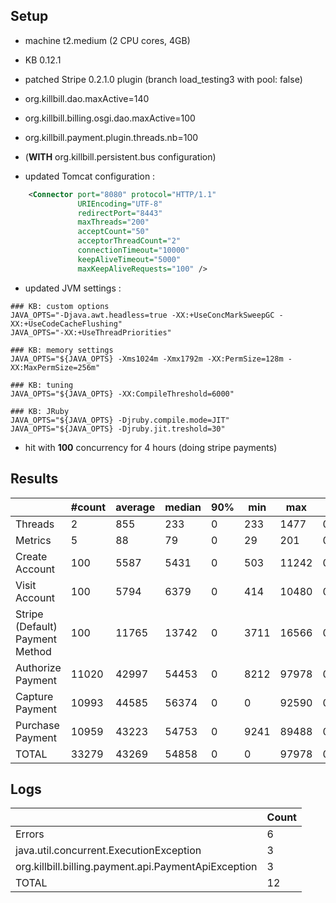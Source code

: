 ## Setup

- machine t2.medium (2 CPU cores, 4GB)

- KB 0.12.1
- patched Stripe 0.2.1.0 plugin (branch load_testing3 with pool: false)

- org.killbill.dao.maxActive=140
- org.killbill.billing.osgi.dao.maxActive=100
- org.killbill.payment.plugin.threads.nb=100
- (**WITH** org.killbill.persistent.bus configuration)

- updated Tomcat configuration :
```xml
    <Connector port="8080" protocol="HTTP/1.1"
               URIEncoding="UTF-8"
               redirectPort="8443"
               maxThreads="200"
               acceptCount="50"
               acceptorThreadCount="2"
               connectionTimeout="10000"
               keepAliveTimeout="5000"
               maxKeepAliveRequests="100" />
```

- updated JVM settings :
```
### KB: custom options
JAVA_OPTS="-Djava.awt.headless=true -XX:+UseConcMarkSweepGC -XX:+UseCodeCacheFlushing"
JAVA_OPTS="-XX:+UseThreadPriorities"

### KB: memory settings
JAVA_OPTS="${JAVA_OPTS} -Xms1024m -Xmx1792m -XX:PermSize=128m -XX:MaxPermSize=256m"

### KB: tuning
JAVA_OPTS="${JAVA_OPTS} -XX:CompileThreshold=6000"

### KB: JRuby
JAVA_OPTS="${JAVA_OPTS} -Djruby.compile.mode=JIT"
JAVA_OPTS="${JAVA_OPTS} -Djruby.jit.treshold=30"
```

- hit with **100** concurrency for 4 hours (doing stripe payments)

## Results

|                                 | #count | average | median | 90% |  min |   max |   errors | bandwidth |
| ------------------------------- | ------ | ------- | ------ | --- | ---- | ----- | -------- | --------- |
|                         Threads |      2 |     855 |    233 |   0 |  233 |  1477 | 0.00000% |    0.02/s |
|                         Metrics |      5 |      88 |     79 |   0 |   29 |   201 | 0.00000% |    0.02/s |
|                  Create Account |    100 |    5587 |   5431 |   0 |  503 | 11242 | 0.00000% |    1.29/s |
|                   Visit Account |    100 |    5794 |   6379 |   0 |  414 | 10480 | 0.00000% |    1.76/s |
| Stripe (Default) Payment Method |    100 |   11765 |  13742 |   0 | 3711 | 16566 | 0.00000% |    1.07/s |
|               Authorize Payment |  11020 |   42997 |  54453 |   0 | 8212 | 97978 | 0.00027% |    0.67/s |
|                 Capture Payment |  10993 |   44585 |  56374 |   0 |    0 | 92590 | 0.00027% |    0.59/s |
|                Purchase Payment |  10959 |   43223 |  54753 |   0 | 9241 | 89488 | 0.00000% |    0.67/s |
|                           TOTAL |  33279 |   43269 |  54858 |   0 |    0 | 97978 | 0.00018% |    1.99/s |


## Logs

|                                                       | Count |
| ----------------------------------------------------- | ----- |
|                                                Errors |     6 |
|               java.util.concurrent.ExecutionException |     3 |
|  org.killbill.billing.payment.api.PaymentApiException |     3 |
|                                                 TOTAL |    12 |
